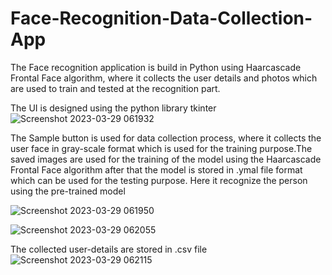 # Face-Recognition-Data-Collection-App
The Face recognition application is build in Python using Haarcascade Frontal Face algorithm, where it collects the user details and photos which are used to train and tested at the recognition part.

The UI is designed using the python library tkinter
![Screenshot 2023-03-29 061932](https://user-images.githubusercontent.com/85058862/228399840-96f51484-fbc1-4b55-bfbd-49a592fc7422.png)



The Sample button is used for data collection process, where it collects the user face in gray-scale format which is used for the training purpose.The saved images are used for the training of the model using the Haarcascade Frontal Face algorithm after that the model is stored in .ymal file format which can be used for the testing purpose. Here it recognize the person using the pre-trained model 

![Screenshot 2023-03-29 061950](https://user-images.githubusercontent.com/85058862/228400191-621e8f9a-eb43-480d-a66d-499a686d6875.png)

![Screenshot 2023-03-29 062055](https://user-images.githubusercontent.com/85058862/228400263-0855321a-d19f-4e65-b78f-c25f412fc55d.png)


The collected user-details are stored in .csv file
![Screenshot 2023-03-29 062115](https://user-images.githubusercontent.com/85058862/228400311-33d28cd7-c58e-465f-8749-2d3bcf5f0417.png)
